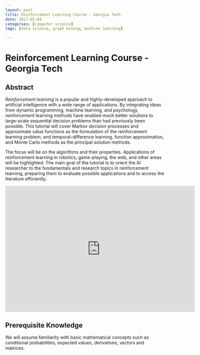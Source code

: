 ```yaml
---
layout: post
title: Reinforcement Learning Course - Georgia Tech
date: 2017-05-04
categories: [computer science]
tags: [data science, graph mining, machine learning]

---
```


Reinforcement Learning Course - Georgia Tech
========================

## Abstract

*Reinforcement learning* is a popular and highly-developed approach to artificial intelligence with a wide range of applications. By integrating ideas from dynamic programming, machine learning, and psychology, reinforcement learning methods have enabled much better solutions to large-scale sequential decision problems than had previously been possible. This tutorial will cover Markov decision processes and approximate value functions as the formulation of the reinforcement learning problem, and temporal-difference learning, function approximation, and Monte Carlo methods as the principal solution methods. 

The focus will be on the algorithms and their properties. Applications of reinforcement learning in robotics, game-playing, the web, and other areas will be highlighted. The main goal of the tutorial is to orient the AI researcher to the fundamentals and research topics in reinforcement learning, preparing them to evaluate possible applications and to access the literature efficiently.

<iframe width="600" height="400" src="https://www.youtube.com/embed/_ocNerSvh5Y?list=PLAwxTw4SYaPnidDwo9e2c7ixIsu_pdSNp" frameborder="0" allowfullscreen></iframe>

## Prerequisite Knowledge

We will assume familiarity with basic mathematical concepts such as conditional probabilities, expected values, derivatives, vectors and matrices. 

